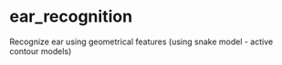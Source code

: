 # ear_recognition
Recognize ear using geometrical features (using snake model - active contour models)
